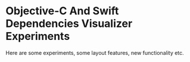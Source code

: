 Objective-C And Swift Dependencies Visualizer Experiments
==========================  

Here are some experiments, some layout features, new functionality etc.
